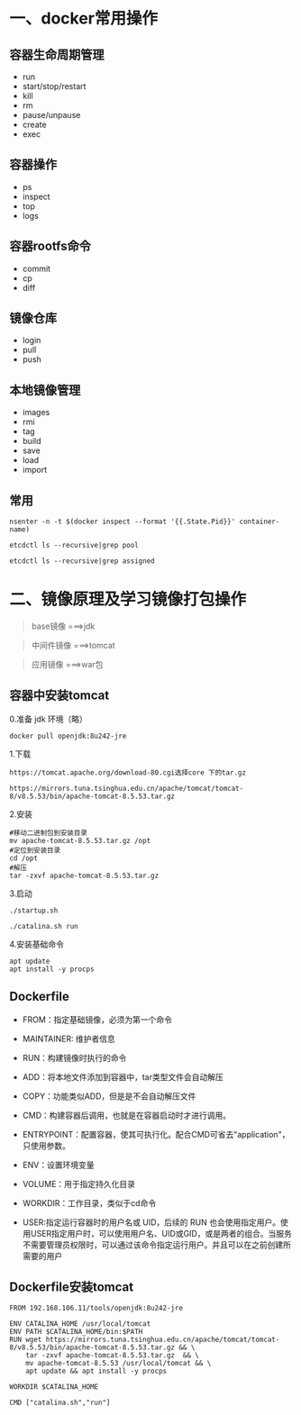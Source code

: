 # 一、docker常用操作
容器生命周期管理
--
- run
- start/stop/restart
- kill
- rm
- pause/unpause
- create
- exec

容器操作
--
- ps
- inspect
- top
- logs

容器rootfs命令
--
- commit
- cp
- diff

镜像仓库
--
- login
- pull
- push


本地镜像管理
--
- images
- rmi
- tag
- build
- save
- load
- import

常用
--
`nsenter -n -t $(docker inspect --format '{{.State.Pid}}' container-name)`

`etcdctl ls --recursive|grep pool`

`etcdctl ls --recursive|grep assigned`


# 二、镜像原理及学习镜像打包操作

> base镜像 ===>jdk

> 中间件镜像 ===>tomcat

> 应用镜像  ===>war包

容器中安装tomcat
--

0.准备
jdk 环境（略）

```
docker pull openjdk:8u242-jre
```

1.下载
```
https://tomcat.apache.org/download-80.cgi选择core 下的tar.gz

https://mirrors.tuna.tsinghua.edu.cn/apache/tomcat/tomcat-8/v8.5.53/bin/apache-tomcat-8.5.53.tar.gz
```

2.安装
```
#移动二进制包到安装目录
mv apache-tomcat-8.5.53.tar.gz /opt
#定位到安装目录
cd /opt
#解压
tar -zxvf apache-tomcat-8.5.53.tar.gz
```

3.启动
```
./startup.sh

./catalina.sh run
```

4.安装基础命令
```
apt update
apt install -y procps
```

Dockerfile
--

- FROM：指定基础镜像，必须为第一个命令
- MAINTAINER: 维护者信息
- RUN：构建镜像时执行的命令
- ADD：将本地文件添加到容器中，tar类型文件会自动解压
- COPY：功能类似ADD，但是是不会自动解压文件
- CMD：构建容器后调用，也就是在容器启动时才进行调用。
- ENTRYPOINT：配置容器，使其可执行化。配合CMD可省去"application"，只使用参数。
- ENV：设置环境变量
- VOLUME：用于指定持久化目录
- WORKDIR：工作目录，类似于cd命令

- USER:指定运行容器时的用户名或 UID，后续的 RUN 也会使用指定用户。使用USER指定用户时，可以使用用户名、UID或GID，或是两者的组合。当服务不需要管理员权限时，可以通过该命令指定运行用户。并且可以在之前创建所需要的用户






Dockerfile安装tomcat
-- 
```
FROM 192.168.106.11/tools/openjdk:8u242-jre

ENV CATALINA_HOME /usr/local/tomcat
ENV PATH $CATALINA_HOME/bin:$PATH
RUN wget https://mirrors.tuna.tsinghua.edu.cn/apache/tomcat/tomcat-8/v8.5.53/bin/apache-tomcat-8.5.53.tar.gz && \
    tar -zxvf apache-tomcat-8.5.53.tar.gz  && \
    mv apache-tomcat-8.5.53 /usr/local/tomcat && \
    apt update && apt install -y procps

WORKDIR $CATALINA_HOME

CMD ["catalina.sh","run"]
```






